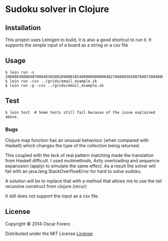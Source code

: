 # Sudoku solver in Clojure

## Installation

This project uses Leinigen to build, it is also a good shortcut to run it.
It supports the simple input of a board as a string or a csv file

## Usage

    $ lein run -s 200080300060070084030500209000105408000000000402706000301007040720040060004010003
    $ lein run -csv ../grids/email_example.sk
    $ lein run -p -csv ../grids/email_example.sk


## Test

    $ lein test  # Some tests still fail because of the issue explained above.

### Bugs

Clojure map function has an unusual behaviour (when compared with Haskell) which changes the type of the collection being returned.

This coupled with the lack of real pattern matching made the translation from Haskell difficult. I used mutimethods, Arity overloading and sequence expanssion (apply) to simulate the same effect. As a result the solver will fail with an java.lang.StackOverflowError for hard to solve sudoku.

A solution will be to replace that with a method that allows me to use the tail recursive construct from clojure (recur)

It still does not support the input as a csv file.

## License

Copyright © 2014 Oscar Forero

Distributed under the MIT License [License](../LICENSE)
